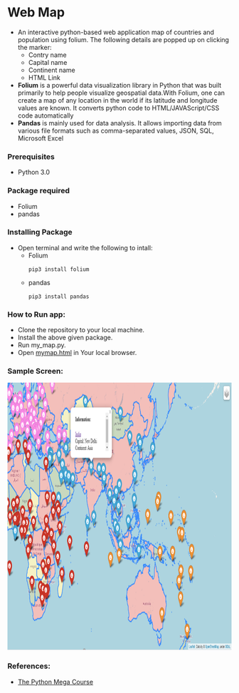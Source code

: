 # Web Map 
* An interactive python-based web application map of countries and population using folium. The following details are popped up on clicking the marker:
  * Contry name
  * Capital name
  * Continent name
  * HTML Link 
* **Folium** is a powerful data visualization library in Python that was built primarily to help people visualize geospatial data.With Folium, one can create a map of any location in the world if its latitude and longitude values are known. It converts python code to HTML/JAVAScript/CSS code automatically
* **Pandas** is mainly used for data analysis. It allows importing data from various file formats such as comma-separated values, JSON, SQL, Microsoft Excel
### Prerequisites
* Python 3.0

### Package required
* Folium
* pandas

### Installing Package
* Open terminal and write the following to intall:
  * Folium 
    ```
    pip3 install folium
    ```   
  * pandas
    ```
    pip3 install pandas
    ```   
### How to Run app:
* Clone the repository to your local machine.
* Install the above given package.
* Run my_map.py.
* Open [mymap.html]() in Your local browser.

### Sample Screen:
<p align="center">
  <img width="900" height="600" src="https://github.com/Subathra19/py_webmap/blob/main/images/sample_screen.PNG">
</p>

### References:
* [The Python Mega Course](https://www.udemy.com/course/the-python-mega-course)
